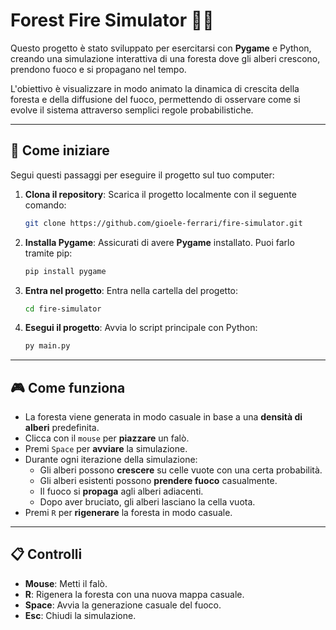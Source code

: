 # Forest Fire Simulator 🌲🔥

Questo progetto è stato sviluppato per esercitarsi con **Pygame** e Python, creando una simulazione interattiva di una foresta dove gli alberi crescono, prendono fuoco e si propagano nel tempo.

L'obiettivo è visualizzare in modo animato la dinamica di crescita della foresta e della diffusione del fuoco, permettendo di osservare come si evolve il sistema attraverso semplici regole probabilistiche.

---

## 🏁 Come iniziare

Segui questi passaggi per eseguire il progetto sul tuo computer:

1. **Clona il repository**: Scarica il progetto localmente con il seguente comando:

   ```bash
   git clone https://github.com/gioele-ferrari/fire-simulator.git
   ```

2. **Installa Pygame**: Assicurati di avere **Pygame** installato. Puoi farlo tramite pip:

   ```bash
   pip install pygame
   ```

3. **Entra nel progetto**: Entra nella cartella del progetto:

   ```bash
   cd fire-simulator
   ```

4. **Esegui il progetto**: Avvia lo script principale con Python:

   ```bash
   py main.py
   ```

---

## 🎮 Come funziona

- La foresta viene generata in modo casuale in base a una **densità di alberi** predefinita.  
- Clicca con il `mouse` per **piazzare** un falò.
- Premi `Space` per **avviare** la simulazione.
- Durante ogni iterazione della simulazione:  
  - Gli alberi possono **crescere** su celle vuote con una certa probabilità.  
  - Gli alberi esistenti possono **prendere fuoco** casualmente.  
  - Il fuoco si **propaga** agli alberi adiacenti.  
  - Dopo aver bruciato, gli alberi lasciano la cella vuota.  
- Premi `R` per **rigenerare** la foresta in modo casuale.

---

## 📋 Controlli

- **Mouse**: Metti il falò.
- **R**: Rigenera la foresta con una nuova mappa casuale.  
- **Space**: Avvia la generazione casuale del fuoco.  
- **Esc**: Chiudi la simulazione.
